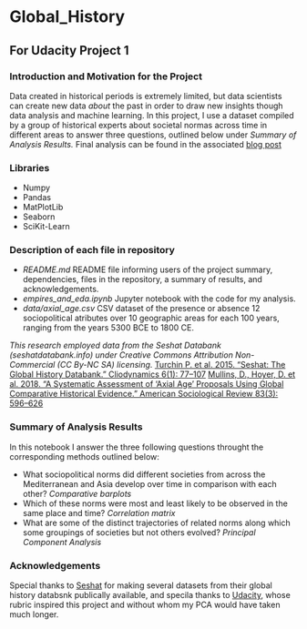 # Global_History
## For Udacity Project 1

### Introduction and Motivation for the Project
Data created in historical periods is extremely limited, but data scientists can create new data *about* the past in order to draw new insights though data analysis and machine learning. In this project, I use a dataset compiled by a group of historical experts about societal normas across time in different areas to answer three questions, outlined below under *Summary of Analysis Results.* Final analysis can be found in the associated [blog post](https://medium.com/@briantfriederich/empires-and-eda-4cbefc91a96a)

### Libraries
* Numpy
* Pandas
* MatPlotLib
* Seaborn
* SciKit-Learn

### Description of each file in repository
* *README.md* README file informing users of the project summary, dependencies, files in the repository, a summary of results, and acknowledgements.
* *empires_and_eda.ipynb* Jupyter notebook with the code for my analysis.
* *data/axial_age.csv* CSV dataset of the presence or absence 12 sociopolitical atributes over 10 geographic areas for each 100 years, ranging from the years 5300 BCE to 1800 CE.

*This research employed data from the Seshat Databank (seshatdatabank.info) under Creative Commons Attribution Non-Commercial (CC By-NC SA) licensing.*
[Turchin P. et al. 2015. “Seshat: The Global History Databank.” Cliodynamics 6(1): 77–107](https://doi.org/10.21237/C7clio6127917)
[Mullins, D., Hoyer, D. et al. 2018. “A Systematic Assessment of ‘Axial Age’ Proposals Using Global Comparative Historical Evidence.” American Sociological Review 83(3): 596–626](https://doi.org/10.1177/0003122418772567)

### Summary of Analysis Results
In this notebook I answer the three following questions throught the corresponding methods outlined below:
* What sociopolitical norms did different societies from across the Mediterranean and Asia develop over time in comparison with each other? *Comparative barplots*
* Which of these norms were most and least likely to be observed in the same place and time? *Correlation matrix*
* What are some of the distinct trajectories of related norms along which some groupings of societies but not others evolved? *Principal Component Analysis*


### Acknowledgements
Special thanks to [Seshat](http://seshatdatabank.info) for making several datasets from their global history databsnk publically available, and specila thanks to [Udacity](https://www.udacity.com), whose rubric inspired this project and without whom my PCA would have taken much longer.
